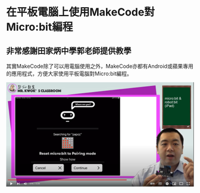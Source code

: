 # 在平板電腦上使用MakeCode對Micro:bit編程

## 非常感謝田家炳中學郭老師提供教學

其實MakeCode除了可以用電腦使用之外，MakeCode亦都有Android或蘋果專用的應用程式，方便大家使用平板電腦對Micro:bit編程。

[![](./images/bluetooth1.png)](https://www.youtube.com/watch?v=V4hEFLppDAY)